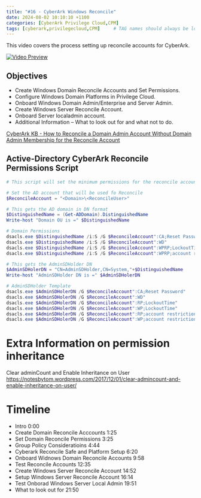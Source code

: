 ```yaml
---
title: "#16 - CyberArk Windows Reconcile"
date: 2024-08-02 10:10:10 +1100
categories: [CyberArk Privilege Cloud,CPM]
tags: [cyberark,privilegecloud,CPM]     # TAG names should always be lowercase
---
```


This video covers the process setting up reconcile accounts for CyberArk.

[![Video Preview](https://i.ytimg.com/vi/ITA8Wza_Y98/maxresdefault.jpg)](https://www.youtube.com/watch?v=ITA8Wza_Y98)

## Objectives
- Create Windows Domain Reconcile Accounts and Set Permissions.
- Configure Windows Domain Platforms in Privilege Cloud.
- Onboard Windows Domain Admin/Enterprise and Server Admin.
- Create Windows Server Reconcile Account.
- Onboard Server localadmin account.
- Additional Information – What to look out for and what not to do.

[CyberArk KB - How to Reconcile a Domain Admin Account Without Domain Admin Membership for the Reconcile Account](https://community.cyberark.com/s/article/How-to-Reconcile-a-Domain-Admin-Account-Without-Domain-Admin-Membership-for-the-Reconcile-Account)

## Active-Directory CyberArk Reconcile Permissions Script

``` powershell
# This script will set the minimum permissions for the reconcile account.

# Set the AD account that will be used fo Reconcile
$ReconcileAccount = "<Domain>\<ReconcileUser>"

# This gets the AD domain in DN format
$DistinguishedName = (Get-ADDomain).DistinguishedName
Write-host "Domain OU is =" $DistinguishedName

# Domain Permissions
dsacls.exe $DistinguishedName /i:S /G $ReconcileAccount":CA;Reset Password;user"
dsacls.exe $DistinguishedName /i:S /G $ReconcileAccount":WD"
dsacls.exe $DistinguishedName /i:S /G $ReconcileAccount":WPRP;LockoutTime;user"
dsacls.exe $DistinguishedName /i:S /G $ReconcileAccount":WPRP;account restrictions;user"

# This gets the AdminSDHolder DN
$AdminSDHolerDN = "CN=AdminSDHolder,CN=System,"+$DistinguishedName
Write-host "AdminSDHolder DN is =" $AdminSDHolerDN

# AdminSDHolder Template
dsacls.exe $AdminSDHolerDN /G $ReconcileAccount":CA;Reset Password"
dsacls.exe $AdminSDHolerDN /G $ReconcileAccount":WD"
dsacls.exe $AdminSDHolerDN /G $ReconcileAccount":RP;LockoutTime"
dsacls.exe $AdminSDHolerDN /G $ReconcileAccount":WP;LockoutTime"
dsacls.exe $AdminSDHolerDN /G $ReconcileAccount":RP;account restrictions"
dsacls.exe $AdminSDHolerDN /G $ReconcileAccount":WP;account restrictions"
```

# Extra Information on permission inheritance
Clear adminCount and Enable Inheritance on User
https://notesbytom.wordpress.com/2017/12/01/clear-admincount-and-enable-inheritance-on-user/

# Timeline
- Intro 0:00
- Create Domain Reconcile Acccounts 1:25
- Set Domain Reconcile Permissions 3:25
- Group Policy Consideratioins 4:44
- Cyberark Reconcile Safe and Platform Setup 6:20
- Onboard Widnows Domain Reconcile Accounts 9:58
- Test Reconcile Accounts 12:35
- Create Windows Server Reconcile Account 14:52
- Setup Windows Server Reconcile Account 16:14
- Test Onborad Windows Server Local Admin 19:51
- What to look out for 21:50